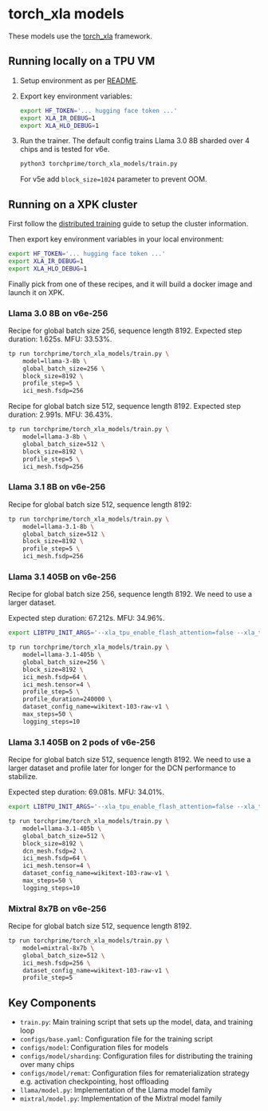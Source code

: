 # torch_xla models

These models use the [torch_xla][1] framework.

## Running locally on a TPU VM

1. Setup environment as per [README][README-examples].

1. Export key environment variables:

   ```sh
   export HF_TOKEN='... hugging face token ...'
   export XLA_IR_DEBUG=1
   export XLA_HLO_DEBUG=1
   ```

1. Run the trainer. The default config trains Llama 3.0 8B sharded over 4 chips and is tested for v6e.

   ```sh
   python3 torchprime/torch_xla_models/train.py
   ```

    For v5e add ```block_size=1024``` parameter to prevent OOM.

## Running on a XPK cluster

First follow the [distributed training][distributed-training] guide to setup the
cluster information.

Then export key environment variables in your local environment:

```sh
export HF_TOKEN='... hugging face token ...'
export XLA_IR_DEBUG=1
export XLA_HLO_DEBUG=1
```

Finally pick from one of these recipes, and it will build a docker image and
launch it on XPK.

### Llama 3.0 8B on v6e-256

Recipe for global batch size 256, sequence length 8192.
Expected step duration: 1.625s. MFU: 33.53%.

```sh
tp run torchprime/torch_xla_models/train.py \
    model=llama-3-8b \
    global_batch_size=256 \
    block_size=8192 \
    profile_step=5 \
    ici_mesh.fsdp=256
```

Recipe for global batch size 512, sequence length 8192.
Expected step duration: 2.991s. MFU: 36.43%.

```sh
tp run torchprime/torch_xla_models/train.py \
    model=llama-3-8b \
    global_batch_size=512 \
    block_size=8192 \
    profile_step=5 \
    ici_mesh.fsdp=256
```

### Llama 3.1 8B on v6e-256

<!-- TODO(https://github.com/AI-Hypercomputer/torchprime/issues/135): publish perf data. -->

Recipe for global batch size 512, sequence length 8192:

```sh
tp run torchprime/torch_xla_models/train.py \
    model=llama-3.1-8b \
    global_batch_size=512 \
    block_size=8192 \
    profile_step=5 \
    ici_mesh.fsdp=256
```

### Llama 3.1 405B on v6e-256

Recipe for global batch size 256, sequence length 8192. We need to use a larger
dataset.

Expected step duration: 67.212s. MFU: 34.96%.

```sh
export LIBTPU_INIT_ARGS='--xla_tpu_enable_flash_attention=false --xla_tpu_enable_async_collective_fusion=true --xla_tpu_enable_async_collective_fusion_fuse_all_gather=true --xla_tpu_enable_async_collective_fusion_multiple_steps=true --xla_tpu_overlap_compute_collective_tc=true --xla_enable_async_all_gather=true --xla_tpu_scoped_vmem_limit_kib=98304 --xla_tpu_enable_all_experimental_scheduler_features=true --xla_tpu_enable_scheduler_memory_pressure_tracking=true --xla_tpu_host_transfer_overlap_limit=24 --xla_tpu_aggressive_opt_barrier_removal=ENABLED --xla_lhs_prioritize_async_depth_over_stall=ENABLED --xla_tpu_enable_ag_backward_pipelining=true --xla_should_allow_loop_variant_parameter_in_chain=ENABLED --xla_should_add_loop_invariant_op_in_chain=ENABLED --xla_max_concurrent_host_send_recv=100 --xla_tpu_scheduler_percent_shared_memory_limit=100 --xla_latency_hiding_scheduler_rerun=2 --xla_tpu_spmd_rng_bit_generator_unsafe=true'

tp run torchprime/torch_xla_models/train.py \
    model=llama-3.1-405b \
    global_batch_size=256 \
    block_size=8192 \
    ici_mesh.fsdp=64 \
    ici_mesh.tensor=4 \
    profile_step=5 \
    profile_duration=240000 \
    dataset_config_name=wikitext-103-raw-v1 \
    max_steps=50 \
    logging_steps=10
```

### Llama 3.1 405B on 2 pods of v6e-256

<!-- TODO(b/408348551): Add back profile_step after fixing MegaScale hang. -->

Recipe for global batch size 512, sequence length 8192. We need to use a larger
dataset and profile later for longer for the DCN performance to stabilize.

Expected step duration: 69.081s. MFU: 34.01%.

```sh
export LIBTPU_INIT_ARGS='--xla_tpu_enable_flash_attention=false --xla_tpu_enable_async_collective_fusion=true --xla_tpu_enable_async_collective_fusion_fuse_all_gather=true --xla_tpu_enable_async_collective_fusion_multiple_steps=true --xla_tpu_overlap_compute_collective_tc=true --xla_enable_async_all_gather=true --xla_tpu_scoped_vmem_limit_kib=98304 --xla_tpu_enable_all_experimental_scheduler_features=true --xla_tpu_enable_scheduler_memory_pressure_tracking=true --xla_tpu_host_transfer_overlap_limit=24 --xla_tpu_aggressive_opt_barrier_removal=ENABLED --xla_lhs_prioritize_async_depth_over_stall=ENABLED --xla_tpu_enable_ag_backward_pipelining=true --xla_should_allow_loop_variant_parameter_in_chain=ENABLED --xla_should_add_loop_invariant_op_in_chain=ENABLED --xla_max_concurrent_host_send_recv=100 --xla_tpu_scheduler_percent_shared_memory_limit=100 --xla_latency_hiding_scheduler_rerun=2 --xla_tpu_spmd_rng_bit_generator_unsafe=true'

tp run torchprime/torch_xla_models/train.py \
    model=llama-3.1-405b \
    global_batch_size=512 \
    block_size=8192 \
    dcn_mesh.fsdp=2 \
    ici_mesh.fsdp=64 \
    ici_mesh.tensor=4 \
    dataset_config_name=wikitext-103-raw-v1 \
    max_steps=50 \
    logging_steps=10
```

### Mixtral 8x7B on v6e-256

<!-- TODO(https://github.com/AI-Hypercomputer/torchprime/issues/137): publish perf data -->

Recipe for global batch size 512, sequence length 8192.

```sh
tp run torchprime/torch_xla_models/train.py \
    model=mixtral-8x7b \
    global_batch_size=512 \
    ici_mesh.fsdp=256 \
    dataset_config_name=wikitext-103-raw-v1 \
    profile_step=5
```

## Key Components

- `train.py`: Main training script that sets up the model, data, and training loop
- `configs/base.yaml`: Configuration file for the training script
- `configs/model`: Configuration files for models
- `configs/model/sharding`: Configuration files for distributing the training
  over many chips
- `configs/model/remat`: Configuration files for rematerialization strategy e.g.
  activation checkpointing, host offloading
- `llama/model.py`: Implementation of the Llama model family
- `mixtral/model.py`: Implementation of the Mixtral model family

[1]: https://github.com/pytorch/xla
[README-examples]: ../../README.md#examples
[distributed-training]: ../../README.md#distributed-training
